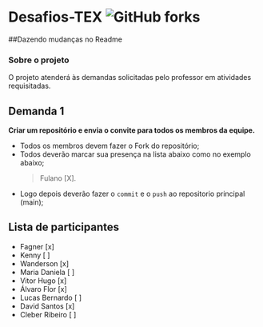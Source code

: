 # Desafios-TEX ![GitHub forks](https://img.shields.io/github/forks/ffagner/Desafios-TEX?style=social)
##Dazendo mudanças no Readme 
### Sobre o projeto

O projeto atenderá às demandas solicitadas pelo professor em atividades requisitadas.

## Demanda 1

**Criar um repositório e envia o convite para todos os membros da equipe.**

- Todos os membros devem fazer o Fork do repositório;
- Todos deverão marcar sua presença na lista abaixo como no exemplo abaixo;
  > Fulano [X].
- Logo depois deverão fazer o `commit` e o `push` ao repositorio principal (main);

## Lista de participantes
- Fagner                  [x]
- Kenny                   [ ]
- Wanderson               [x]
- Maria Daniela           [ ]
- Vitor Hugo              [x]
- Álvaro Flor             [x]
- Lucas Bernardo          [ ]
- David Santos            [x]
- Cleber Ribeiro          [ ]
